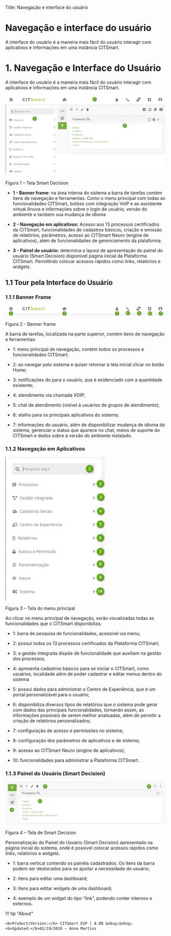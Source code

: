Title: Navegação e interface do usuário

# Navegação e interface do usuário

A interface do usuário é a maneira mais fácil do usuário interagir com aplicativos e informações em uma instância CITSmart.

# 1.  Navegação e Interface do Usuário


A interface do usuário é a maneira mais fácil do usuário interagir com
aplicativos e informações em uma instância CITSmart.

![tela smart](images/navigation-1.png)

Figura 1 – Tela Smart Decision

-   **1 - Banner frame**: na área interna do sistema a barra de tarefas contém
    itens de navegação e ferramentas. Como o menu principal com todas as
    funcionalidades CITSmart, botões com integração VoIP e ao assistente virtual
    Anuva e informações sobre o login de usuário, versão do ambiente e também
    sua mudança de idioma

-   **2 - Navegação em aplicativos:** Acesso aos 13 processos certificados da
    CITSmart, funcionalidades de cadastros básicos, criação e emissão de
    relatórios, parâmetros, acesso ao CITSmart Neuro (engine de aplicativos),
    além de funcionalidades de gerenciamento da plataforma.

-   **3 - Painel do usuário:** determina o layout de apresentação do painel do
    usuário (Smart Decision) disponível página inicial da Plataforma CITSmart.
    Permitindo colocar acessos rápidos como links, relatórios e widgets.

## 1.1  Tour pela Interface do Usuário
 

### 1.1.1  Banner Frame

![banner frame](images/navigation-2.png)

Figura 2 - Banner frame

A barra de tarefas, localizada na parte superior, contém itens de navegação e
ferramentas:

-   1: menu principal de navegação, contém todos os processos e funcionalidades
    CITSmart;

-   2: ao navegar pelo sistema e quiser retornar à tela inicial clicar no botão
    Home;

-   3: notificações do para o usuário, que é evidenciado com a quantidade
    existente;

-   4: atendimento via chamada VOIP;

-   5: chat de atendimento (visível à usuários de grupos de atendimento);

-   6: atalho para os principais aplicativos do sistema;

-   7: informações do usuário, além de disponibilizar mudança de idioma do
    sistema, gerenciar o status que aparece no chat, meios de suporte do
    CITSmart e dados sobre a versão do ambiente instalado.

### 1.1.2  Navegação em Aplicativos

![menu principal](images/navigation-3.png)

Figura 3 – Tela do menu principal

Ao clicar no menu principal de navegação, serão visualizadas todas as
funcionalidades que o CITSmart disponibiliza.

-   1: barra de pesquisa de funcionalidades, acessível via menu;

-   2: possui todos os 13 processos certificados da Plataforma CITSmart;

-   3: a gestão integrada dispõe de funcionalidade que auxiliam na gestão dos
    processos;

-   4: apresenta cadastros básicos para se iniciar o CITSmart, como usuários,
    localidade além de poder cadastrar e editar menus dentro do sistema

-   5: possui dados para administrar o Centro de Experiência, que é um portal
    personalizável para o usuário;

-   6: disponibiliza diversos tipos de relatórios que o sistema pode gerar com
    dados das principais funcionalidades, tornando assim, as informações
    possíveis de serem melhor analisadas, além de permitir a criação de
    relatórios personalizados;

-   7: configuração de acesso e permissões no sistema;

-   8: configuração dos parâmetros de aplicativos e de sistema;

-   9: acesso ao CITSmart Neuro (engine de aplicativos);

-   10: funcionalidades para administrar a Plataforma CITSmart.

### 1.1.3  Painel do Usuário (Smart Decision)

![smart decision](images/navigation-4.png)

Figura 4 – Tela de Smart Decision

Personalização do Painel do Usuário (Smart Decision) apresentado na página
inicial do sistema, onde é possível colocar acessos rápidos como links,
relatórios e widgets.

-   1: barra vertical contendo os painéis cadastrados. Os itens da barra podem
    ser deslocados para se ajustar a necessidade do usuário;

-   2: itens para editar uma dashboard;

-   3: itens para editar widgets de uma dashboard;

-   4: exemplo de um widget do tipo “link”, podendo conter internos e externos.


!!! tip "About"

    <b>Product/Version:</b> CITSmart ESP | 8.00 &nbsp;&nbsp;
    <b>Updated:</b>02/19/2019 – Anna Martins

